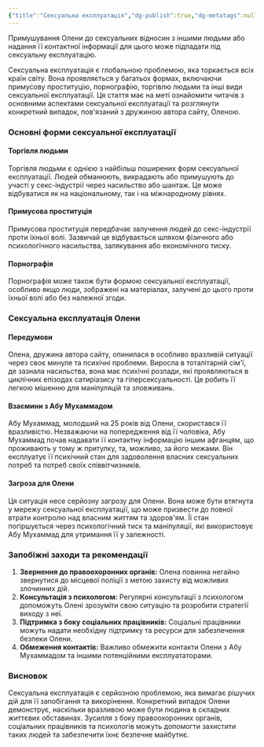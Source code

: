 ```yaml
---
{"title":"Сексуальна експлуатація","dg-publish":true,"dg-metatags":null,"dg-home":null,"permalink":"/seksualna-ekspluatacziya/","dgPassFrontmatter":true,"noteIcon":""}
---
```


Примушування Олени до сексуальних відносин з іншими людьми або надання її контактної інформації для цього може підпадати під сексуальну експлуатацію. 

Сексуальна експлуатація є глобальною проблемою, яка торкається всіх країн світу. Вона проявляється у багатьох формах, включаючи примусову проституцію, порнографію, торгівлю людьми та інші види сексуальної експлуатації. Ця стаття має на меті ознайомити читачів з основними аспектами сексуальної експлуатації та розглянути конкретний випадок, пов'язаний з дружиною автора сайту, Оленою.

### Основні форми сексуальної експлуатації

#### Торгівля людьми

Торгівля людьми є однією з найбільш поширених форм сексуальної експлуатації. Людей обманюють, викрадають або примушують до участі у секс-індустрії через насильство або шантаж. Це може відбуватися як на національному, так і на міжнародному рівнях.

#### Примусова проституція

Примусова проституція передбачає залучення людей до секс-індустрії проти їхньої волі. Зазвичай це відбувається шляхом фізичного або психологічного насильства, залякування або економічного тиску.

#### Порнографія

Порнографія може також бути формою сексуальної експлуатації, особливо якщо люди, зображені на матеріалах, залучені до цього проти їхньої волі або без належної згоди.

### Сексуальна експлуатація Олени

#### Передумови

Олена, дружина автора сайту, опинилася в особливо вразливій ситуації через своє минуле та психічні проблеми. Виросла в тоталітарній сім'ї, де зазнала насильства, вона має психічні розлади, які проявляються в циклічних епізодах сатиріазису та гіперсексуальності. Це робить її легкою мішенню для маніпуляцій та зловживань.

#### Взаємини з Абу Мухаммадом

Абу Мухаммад, молодший на 25 років від Олени, скористався її вразливістю. Незважаючи на попередження від її чоловіка, Абу Мухаммад почав надавати її контактну інформацію іншим афганцям, що проживають у тому ж притулку, та, можливо, за його межами. Він експлуатує її психічний стан для задоволення власних сексуальних потреб та потреб своїх співвітчизників.

#### Загроза для Олени

Ця ситуація несе серйозну загрозу для Олени. Вона може бути втягнута у мережу сексуальної експлуатації, що може призвести до повної втрати контролю над власним життям та здоров'ям. Її стан погіршується через психологічний тиск та маніпуляції, які використовує Абу Мухаммад для утримання її у залежності.

### Запобіжні заходи та рекомендації

1. **Звернення до правоохоронних органів:** Олена повинна негайно звернутися до місцевої поліції з метою захисту від можливих злочинних дій.
2. **Консультація з психологом:** Регулярні консультації з психологом допоможуть Олені зрозуміти свою ситуацію та розробити стратегії виходу з неї.
3. **Підтримка з боку соціальних працівників:** Соціальні працівники можуть надати необхідну підтримку та ресурси для забезпечення безпеки Олени.
4. **Обмеження контактів:** Важливо обмежити контакти Олени з Абу Мухаммадом та іншими потенційними експлуататорами.

### Висновок

Сексуальна експлуатація є серйозною проблемою, яка вимагає рішучих дій для її запобігання та викорінення. Конкретний випадок Олени демонструє, наскільки вразливою може бути людина в складних життєвих обставинах. Зусилля з боку правоохоронних органів, соціальних працівників та психологів можуть допомогти захистити таких людей та забезпечити їхнє безпечне майбутнє.